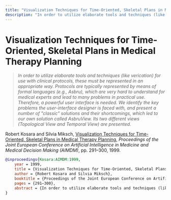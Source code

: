 ```yaml
---
title: "Visualization Techniques for Time-Oriented, Skeletal Plans in Medical Therapy Planning"
description: "In order to utilize elaborate tools and techniques (like verication) for use with clinical protocols, these must be represented in an appropriate way. Protocols are typically represented by means of formal languages (e.g., Asbru), which are very hard to understand for medical experts and lead to many problems in practical use. Therefore, a powerful user interface is needed. We identify the key problems the user-interface designer is faced with, and present a number of \"classic\" solutions and their shortcomings, which led to our own solution called AsbruView. Its two different views (Topological View and Temporal View) are presented."
---
```


# Visualization Techniques for Time-Oriented, Skeletal Plans in Medical Therapy Planning

> _In order to utilize elaborate tools and techniques (like verication) for use with clinical protocols, these must be represented in an appropriate way. Protocols are typically represented by means of formal languages (e.g., Asbru), which are very hard to understand for medical experts and lead to many problems in practical use. Therefore, a powerful user interface is needed. We identify the key problems the user-interface designer is faced with, and present a number of "classic" solutions and their shortcomings, which led to our own solution called AsbruView. Its two different views (Topological View and Temporal View) are presented._

Robert Kosara and Silvia Miksch, <a href="https://media.eagereyes.org/papers/1999/Kosara-AIMDM-1999.pdf" target="_blank">Visualization Techniques for Time-Oriented, Skeletal Plans in Medical Therapy Planning</a>, _Proceedings of the Joint European Conference on Artificial Intelligence in Medicine and Medical Decision Making (AIMDM)_, pp. 291–300, 1999.


```bibtex
@inproceedings{Kosara:AIMDM:1999,
	year = 1999,
	title = {Visualization Techniques for Time-Oriented, Skeletal Plans in Medical Therapy Planning},
	author = {Robert Kosara and Silvia Miksch},
	booktitle = {Proceedings of the Joint European Conference on Artificial Intelligence in Medicine and Medical Decision Making (AIMDM)},
	pages = {291–300},
	abstract = {In order to utilize elaborate tools and techniques (like verication) for use with clinical protocols, these must be represented in an appropriate way. Protocols are typically represented by means of formal languages (e.g., Asbru), which are very hard to understand for medical experts and lead to many problems in practical use. Therefore, a powerful user interface is needed. We identify the key problems the user-interface designer is faced with, and present a number of "classic" solutions and their shortcomings, which led to our own solution called AsbruView. Its two different views (Topological View and Temporal View) are presented.},
}
```

